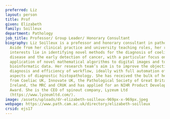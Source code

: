 ```yaml
---
preferred: Liz
layout: person
title: Prof
given: Elizabeth
family: Soilleux
department: Pathology
job_title: Professor/ Group Leader/ Honorary Consultant
biography: Liz Soilleux is a professor and honorary consultant in pathology.
  Aside from her clinical practice and university teaching roles, her research
  interests lie in identifying novel methods for the diagnosis of coeliac
  disease and the early detection of cancer, with a particular focus on the
  application of novel mathematical algorithms to digital images and to
  bioinformatic data. Her research team’s aim is to improve the objectivity of
  diagnosis and efficiency of workflow, ideally with full automation of many
  aspects of diagnostic histopathology. She has received the bulk of her funding
  from Coeliac UK, Innovate UK, the Pathological Society of Great Britain and
  Ireland, the MRC and CRUK and has applied for an NIHR Product Development
  Award. She is the CEO of spinout company, Lyzeum Ltd
  (https://www.lyzeumltd.com/).
image: /assets/uploads/dr-elizabeth-soilleux-969px-x-969px.jpeg
webpage: https://www.path.cam.ac.uk/directory/elizabeth-soilleux
crsid: ejs17
---
```

